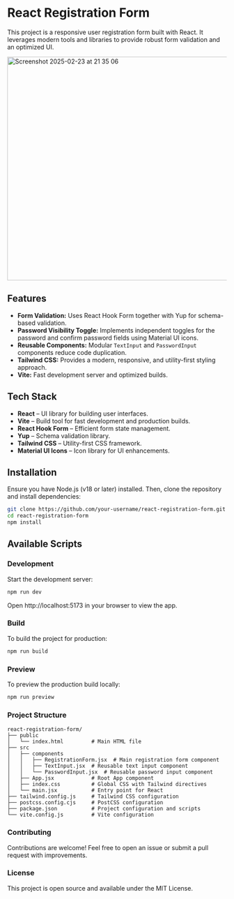 # React Registration Form

This project is a responsive user registration form built with React. It leverages modern tools and libraries to provide robust form validation and an optimized UI.

<img width="513" alt="Screenshot 2025-02-23 at 21 35 06" src="https://github.com/user-attachments/assets/3e68e971-d663-45ef-ad44-b3949041fc66" />


## Features

- **Form Validation:** Uses React Hook Form together with Yup for schema-based validation.
- **Password Visibility Toggle:** Implements independent toggles for the password and confirm password fields using Material UI icons.
- **Reusable Components:** Modular `TextInput` and `PasswordInput` components reduce code duplication.
- **Tailwind CSS:** Provides a modern, responsive, and utility-first styling approach.
- **Vite:** Fast development server and optimized builds.

## Tech Stack

- **React** – UI library for building user interfaces.
- **Vite** – Build tool for fast development and production builds.
- **React Hook Form** – Efficient form state management.
- **Yup** – Schema validation library.
- **Tailwind CSS** – Utility-first CSS framework.
- **Material UI Icons** – Icon library for UI enhancements.

## Installation

Ensure you have Node.js (v18 or later) installed. Then, clone the repository and install dependencies:

```bash
git clone https://github.com/your-username/react-registration-form.git
cd react-registration-form
npm install
```

 ## Available Scripts

### Development

Start the development server:

```bash
npm run dev
```

Open http://localhost:5173 in your browser to view the app.

### Build

To build the project for production:

```bash
npm run build
```

### Preview

To preview the production build locally:

```bash
npm run preview
```

### Project Structure

```
react-registration-form/
├── public
│   └── index.html         # Main HTML file
├── src
│   ├── components
│   │   ├── RegistrationForm.jsx  # Main registration form component
│   │   ├── TextInput.jsx  # Reusable text input component
│   │   └── PasswordInput.jsx  # Reusable password input component
│   ├── App.jsx            # Root App component
│   ├── index.css          # Global CSS with Tailwind directives
│   └── main.jsx           # Entry point for React
├── tailwind.config.js     # Tailwind CSS configuration
├── postcss.config.cjs     # PostCSS configuration
├── package.json           # Project configuration and scripts
└── vite.config.js         # Vite configuration

```


### Contributing
Contributions are welcome! Feel free to open an issue or submit a pull request with improvements.

### License
This project is open source and available under the MIT License.

